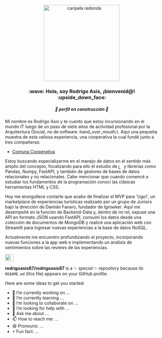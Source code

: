 <p align="center" width="300">
   <img src="https://github.com/rodrigoasis87/rodrigoasis87/assets/73196362/31cce43e-eb47-45e6-808f-69769362835e" alt="caripela redonda" width="250" height="250">
   <h3 align="center">:wave: Hola, soy Rodrigo Asis, ¡bienvenid@! :upside_down_face:</h3>
   <h5 align="center">&#x1F6A7; perfil en construcción &#x1F6A7;</h5>
</p>
<p>
   Mi nombre es Rodrigo Asis y te cuento que estoy incursionando en el mundo IT luego de un paso de siete años de actividad profesional por la Arquitectura (Social, no de software :hand_over_mouth:). Aquí una pequeña muestra de esta valiosa experiencia, una cooperativa la cual fundé junto a tres compañeras:
</p>

- [Comuna Cooperativa](https://www.instagram.com/comuna.cooperativa/)

<p>
   Estoy buscando especializarme en el manejo de datos en el sentido más amplio del concepto, focalizando para ello el estudio de <a href="https://www.python.org/"><img src="https://upload.wikimedia.org/wikipedia/commons/1/1f/Python_logo_01.svg" alt="Logo" style="vertical-align: middle; height: 1em;"></a> y librerías como Pandas, Numpy, FastAPI, y también de gestores de bases de datos relacionales y no relacionales. Cabe mencionar que cuando comencé a estudiar los fundamentos de la programación conocí las clásicas herramientas HTML y CSS.  
</p>

<p>
   Hoy me enorgullece contarte que acabo de finalizar el MVP para 'Ugo!', un marketplace de experiencias turísticas realizado por un grupo de Juniors bajo la dirección de Damián Fanaro, fundador de Igrowker. Aquí me desempeñé en la función de Backend-Data y, dentro de mi rol, expuse una API en formato JSON usando FastAPI, consumí los datos desde una colección de documentos de MongoDB y realicé una aplicación web con Streamlit para ingresar nuevas experiencias a la base de datos NoSQL. 
</p>

<p>
   Actualmente me encuentro profundizando el proyecto, incorporando nuevas funciones a la app web e implementando un análisis de sentimientos sobre las reviews de las experiencias.
</p>

<p>
  <a href="https://www.linkedin.com/in/rodrigo-asis/" target="blank">
    <img align="center" src="https://upload.wikimedia.org/wikipedia/commons/c/ca/LinkedIn_logo_initials.png" alt="X de Rodrigo Asis" height="23px" width="28px" />
  </a>
</p>



**rodrigoasis87/rodrigoasis87** is a ✨ _special_ ✨ repository because its `README.md` (this file) appears on your GitHub profile.



Here are some ideas to get you started:

- 🔭 I’m currently working on ...
- 🌱 I’m currently learning ...
- 👯 I’m looking to collaborate on ...
- 🤔 I’m looking for help with ...
- 💬 Ask me about ...
- 📫 How to reach me: ...
- 😄 Pronouns: ...
- ⚡ Fun fact: ...

